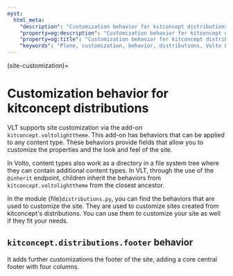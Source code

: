 ```yaml
---
myst:
  html_meta:
    "description": "Customization behavior for kitconcept distributions in Volto Light Theme"
    "property=og:description": "Customization behavior for kitconcept distributions in Volto Light Theme"
    "property=og:title": "Customization behavior for kitconcept distributions in Volto Light Theme"
    "keywords": "Plone, customization, behavior, distributions, Volto Light Theme"
---
```


(site-customization)=

# Customization behavior for kitconcept distributions

VLT supports site customization via the add-on `kitconcept.voltolighttheme`.
This add-on has behaviors that can be applied to any content type.
These behaviors provide fields that allow you to customize the properties and the look and feel of the site.

In Volto, content types also work as a directory in a file system tree where they can contain additional content types.
In VLT, through the use of the `@inherit` endpoint, children inherit the behaviors from `kitconcept.voltolighttheme` from the closest ancestor.

In the module {file}`distributions.py`, you can find the behaviors that are used to customize the site.
They are used to customize sites created from kitconcept's distributions.
You can use them to customize your site as well if they fit your needs.

## `kitconcept.distributions.footer` behavior

It adds further customizations the footer of the site, adding a core central footer with four columns.
